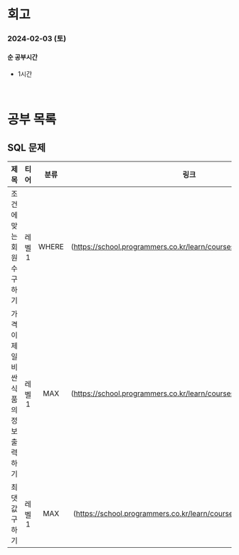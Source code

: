 # 회고

### 2024-02-03 (토)

#### 순 공부시간

- 1시간

<br>

# 공부 목록

## SQL 문제

|                 제목                  |  티어  | 분류  |                                링크                                |
| :-----------------------------------: | :----: | :---: | :----------------------------------------------------------------: |
|       조건에 맞는 회원수 구하기       | 레벨 1 | WHERE | (https://school.programmers.co.kr/learn/courses/30/lessons/131535) |
| 가격이 제일 비싼 식품의 정보 출력하기 | 레벨 1 |  MAX  | (https://school.programmers.co.kr/learn/courses/30/lessons/131115) |
|             최댓값 구하기             | 레벨 1 |  MAX  | (https://school.programmers.co.kr/learn/courses/30/lessons/59415)  |
